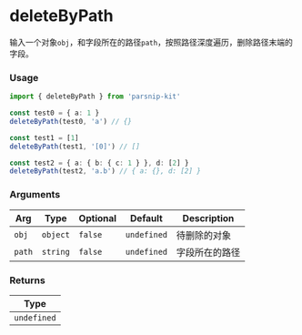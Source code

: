 # deleteByPath
      
输入一个对象`obj`，和字段所在的路径`path`，按照路径深度遍历，删除路径末端的字段。

### Usage

```ts
import { deleteByPath } from 'parsnip-kit'

const test0 = { a: 1 }
deleteByPath(test0, 'a') // {}

const test1 = [1]
deleteByPath(test1, '[0]') // []

const test2 = { a: { b: { c: 1 } }, d: [2] }
deleteByPath(test2, 'a.b') // { a: {}, d: [2] }
```

      
### Arguments
      
| Arg | Type | Optional | Default | Description |
| --- | --- | --- | --- | --- |
| `obj` | `object` | `false` | `undefined` | 待删除的对象  |
| `path` | `string` | `false` | `undefined` | 字段所在的路径  |
      
### Returns

| Type |
| ---  |
| `undefined`  |